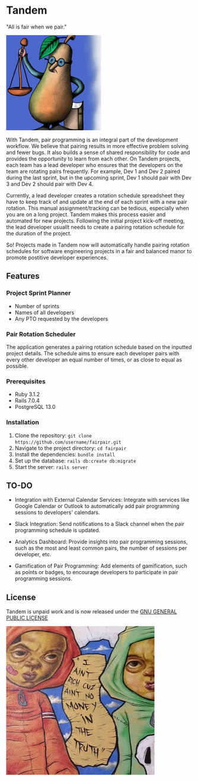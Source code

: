 # Tandem

"All is fair when we pair."


![The Honorable Judge Fair Pear](pear.png?raw=true "The Honorable Judge Fair Pear")

With Tandem, pair programming is an integral part of the development workflow. We believe that pairing results in more effective problem solving and fewer bugs. It also builds a sense of shared responsibility for code and provides the opportunity to learn from each other.
On Tandem projects, each team has a lead developer who ensures that the developers on the team are rotating pairs frequently. For example, Dev 1 and Dev 2 paired during the last sprint, but in the upcoming sprint, Dev 1 should pair with Dev 3 and Dev 2 should pair with Dev 4.

Currently, a lead developer creates a rotation schedule spreadsheet they have to keep track of and update at the end of each sprint with a new pair rotation. This manual assignment/tracking can be tedious, especially when you are on a long project.
Tandem makes this process easier and automated for new projects. Following the initial project kick-off meeting, the lead developer usuallt needs to create a pairing rotation schedule for the duration of the project.

So! Projects made in Tandem now will automatically handle pairing rotation schedules for software engineering projects in a fair and balanced manor to promote postitive developer experiences.

## Features

### Project Sprint Planner
- Number of sprints
- Names of all developers
- Any PTO requested by the developers

### Pair Rotation Scheduler
The application generates a pairing rotation schedule based on the inputted project details. The schedule aims to ensure each developer pairs with every other developer an equal number of times, or as close to equal as possible.

### Prerequisites
- Ruby 3.1.2
- Rails 7.0.4
- PostgreSQL 13.0

### Installation
1. Clone the repository: `git clone https://github.com/username/fairpair.git`
2. Navigate to the project directory: `cd fairpair`
3. Install the dependencies: `bundle install`
4. Set up the database: `rails db:create db:migrate`
5. Start the server: `rails server`

## TO-DO

- Integration with External Calendar Services: Integrate with services like Google Calendar or Outlook to automatically add pair programming sessions to developers' calendars.

- Slack Integration: Send notifications to a Slack channel when the pair programming schedule is updated.

- Analytics Dashboard: Provide insights into pair programming sessions, such as the most and least common pairs, the number of sessions per developer, etc.

- Gamification of Pair Programming: Add elements of gamification, such as points or badges, to encourage developers to participate in pair programming sessions.

## License 

Tandem is unpaid work and is now released under the [GNU GENERAL PUBLIC LICENSE](LICENSE)

![madeintandem](license.jpg?raw=true "madeintandem")

